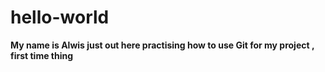 # hello-world
**My name is Alwis just out here practising how to use Git for my project , first time thing**
